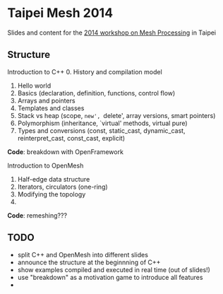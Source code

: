 Taipei Mesh 2014
================

Slides and content for the [2014 workshop on Mesh Processing](https://www.facebook.com/groups/176534365780994/) in Taipei

Structure
---------
Introduction to C++
  0. History and compilation model
  1. Hello world
  2. Basics (declaration, definition, functions, control flow)
  3. Arrays and pointers
  4. Templates and classes
  5. Stack vs heap (scope, `new', `delete', array versions, smart pointers)
  6. Polymorphism (inheritance, `virtual' methods, virtual pure)
  7. Types and conversions (const, static_cast, dynamic_cast, reinterpret_cast, const_cast, explicit)

**Code**: breakdown with OpenFramework

Introduction to OpenMesh
  1. Half-edge data structure
  2. Iterators, circulators (one-ring)
  3. Modifying the topology
  4. 

**Code**: remeshing???

TODO
----
  - split C++ and OpenMesh into different slides
  - announce the structure at the beginnning of C++
  - show examples compiled and executed in real time (out of slides!)
  - use "breakdown" as a motivation game to introduce all features
  - 
